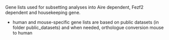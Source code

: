 Gene lists used for subsetting analyses into Aire dependent, Fezf2 dependent and
housekeeping gene.

* human and mouse-specific gene lists are based
    on public datasets (in folder public_datasets) and when needed, orthologue conversion mouse to human
